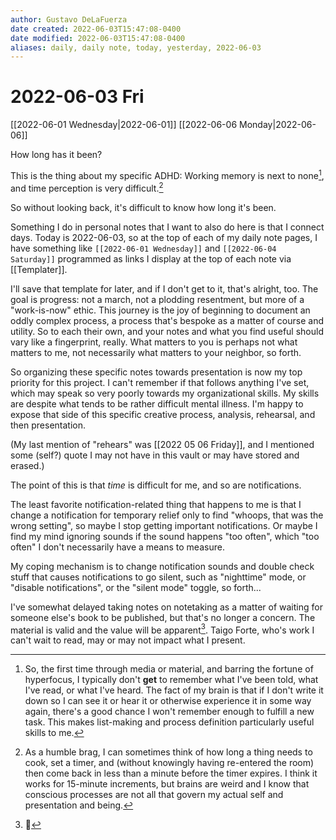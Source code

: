 ```yaml
---
author: Gustavo DeLaFuerza
date created: 2022-06-03T15:47:08-0400
date modified: 2022-06-03T15:47:08-0400
aliases: daily, daily note, today, yesterday, 2022-06-03
---
```


# 2022-06-03 Fri

[[2022-06-01 Wednesday|2022-06-01]]
[[2022-06-06 Monday|2022-06-06]]

How long has it been? 

This is the thing about my specific ADHD: Working memory is next to none[^2], and time perception is very difficult.[^1]

So without looking back, it's difficult to know how long it's been. 

Something I do in personal notes that I want to also do here is that I connect days. Today is 2022-06-03, so at the top of each of my daily note pages, I have something like `[[2022-06-01 Wednesday]]` and `[[2022-06-04 Saturday]]` programmed as links I display at the top of each note via [[Templater]].

I'll save that template for later, and if I don't get to it, that's alright, too. The goal is progress: not a march, not a plodding resentment, but more of a "work-is-now" ethic. This journey is the joy of beginning to document an oddly complex process, a process that's bespoke as a matter of course and utility. So to each their own, and your notes and what you find useful should vary like a fingerprint, really. What matters to you is perhaps not what matters to me, not necessarily what matters to your neighbor, so forth.  

So organizing these specific notes towards presentation is now my top priority for this project. I can't remember if that follows anything I've set, which may speak so very poorly towards my organizational skills. My skills are despite what tends to be rather difficult mental illness. I'm happy to expose that side of this specific creative process, analysis, rehearsal, and then presentation. 

(My last mention of "rehears" was [[2022 05 06 Friday]], and I mentioned some (self?) quote I may not have in this vault or may have stored and erased.)

The point of this is that *time* is difficult for me, and so are notifications. 

The least favorite notification-related thing that happens to me is that I change a notification for temporary relief only to find "whoops, that was the wrong setting", so maybe I stop getting important notifications. Or maybe I find my mind ignoring sounds if the sound happens "too often", which "too often" I don't necessarily have a means to measure. 

My coping mechanism is to change notification sounds and double check stuff that causes notifications to go silent, such as "nighttime" mode, or "disable notifications", or the "silent mode" toggle, so forth...

I've somewhat delayed taking notes on notetaking as a matter of waiting for someone else's book to be published, but that's no longer a concern. The material is valid and the value will be apparent[^3]. Taigo Forte, who's work I can't wait to read, may or may not impact what I present.

[^1]: As a humble brag, I can sometimes think of how long a thing needs to cook, set a timer, and (without knowingly having re-entered the room) then come back in less than a minute before the timer expires. I think it works for 15-minute increments, but brains are weird and I know that conscious processes are not all that govern my actual self and presentation and being.

[^2]: So, the first time through media or material, and barring the fortune of hyperfocus, I typically don't **get** to remember what I've been told, what I've read, or what I've heard. The fact of my brain is that if I don't write it down so I can see it or hear it or otherwise experience it in some way again, there's a good chance I won't remember enough to fulfill a new task. This makes list-making and process definition particularly useful skills to me.

[^3]: 🤞